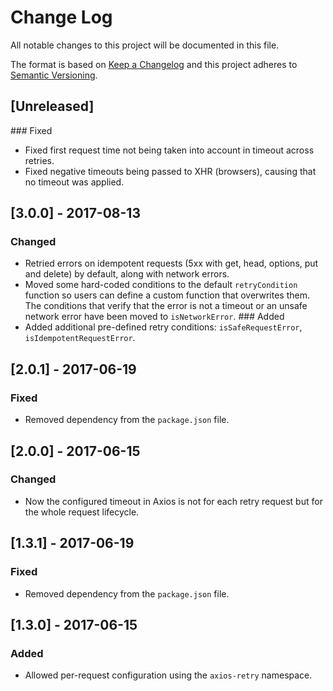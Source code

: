 # Change Log

All notable changes to this project will be documented in this file.

The format is based on [Keep a Changelog](http://keepachangelog.com/)
and this project adheres to [Semantic Versioning](http://semver.org/).

## [Unreleased]

### Fixed
- Fixed first request time not being taken into account in timeout across retries.
- Fixed negative timeouts being passed to XHR (browsers), causing that no timeout was applied.

## [3.0.0] - 2017-08-13
### Changed
- Retried errors on idempotent requests (5xx with get, head, options, put and delete) by default,
along with network errors.
- Moved some hard-coded conditions to the default `retryCondition` function so users can define a
custom function that overwrites them. The conditions that verify that the error is not a timeout or an unsafe network error have been moved to `isNetworkError`.
### Added
- Added additional pre-defined retry conditions: `isSafeRequestError`, `isIdempotentRequestError`.

## [2.0.1] - 2017-06-19
### Fixed
- Removed dependency from the `package.json` file.

## [2.0.0] - 2017-06-15
### Changed
- Now the configured timeout in Axios is not for each retry request but for the whole request lifecycle.

## [1.3.1] - 2017-06-19
### Fixed
- Removed dependency from the `package.json` file.

## [1.3.0] - 2017-06-15
### Added
- Allowed per-request configuration using the `axios-retry` namespace.
